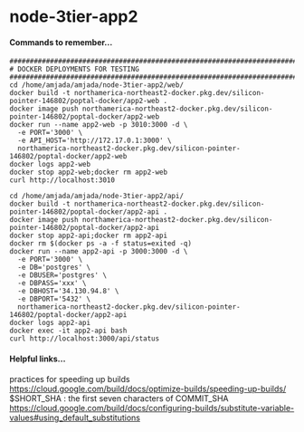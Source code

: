 # node-3tier-app2

#### Commands to remember...
```
################################################################################
# DOCKER DEPLOYMENTS FOR TESTING
################################################################################
cd /home/amjada/amjada/node-3tier-app2/web/
docker build -t northamerica-northeast2-docker.pkg.dev/silicon-pointer-146802/poptal-docker/app2-web .
docker image push northamerica-northeast2-docker.pkg.dev/silicon-pointer-146802/poptal-docker/app2-web
docker run --name app2-web -p 3010:3000 -d \
  -e PORT='3000' \
  -e API_HOST='http://172.17.0.1:3000' \
  northamerica-northeast2-docker.pkg.dev/silicon-pointer-146802/poptal-docker/app2-web
docker logs app2-web
docker stop app2-web;docker rm app2-web
curl http://localhost:3010

cd /home/amjada/amjada/node-3tier-app2/api/
docker build -t northamerica-northeast2-docker.pkg.dev/silicon-pointer-146802/poptal-docker/app2-api .
docker image push northamerica-northeast2-docker.pkg.dev/silicon-pointer-146802/poptal-docker/app2-api
docker stop app2-api;docker rm app2-api
docker rm $(docker ps -a -f status=exited -q)
docker run --name app2-api -p 3000:3000 -d \
  -e PORT='3000' \
  -e DB='postgres' \
  -e DBUSER='postgres' \
  -e DBPASS='xxx' \
  -e DBHOST='34.130.94.8' \
  -e DBPORT='5432' \
  northamerica-northeast2-docker.pkg.dev/silicon-pointer-146802/poptal-docker/app2-api
docker logs app2-api
docker exec -it app2-api bash
curl http://localhost:3000/api/status

```

#### Helpful links...
practices for speeding up builds<br />
https://cloud.google.com/build/docs/optimize-builds/speeding-up-builds/<br />
$SHORT_SHA : the first seven characters of COMMIT_SHA<br />
https://cloud.google.com/build/docs/configuring-builds/substitute-variable-values#using_default_substitutions<br />
